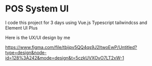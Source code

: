 # POS System UI

I code this project for 3 days using Vue.js Typescript tailwindcss and Element UI Plus

Here is the UX/UI design by me

https://www.figma.com/file/tbijpv5QQ4qs9J2ltwoEwP/Untitled?type=design&node-id=128%3A242&mode=design&t=5czkUVXOvO7LT2xW-1

